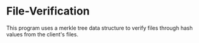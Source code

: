 # File-Verification
This program uses a merkle tree data structure to verify files through hash values from the client's files. 
